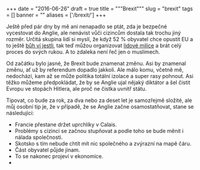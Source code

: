 
+++
date = "2016-06-26"
draft = true
title = """Brexit"""
slug = "brexit"
tags = []
banner = ""
aliases = ['/brexit/']
+++

Ještě před pár dny by mě ani nenapadlo se ptát, zda je bezpečné vycestovat do Anglie, ale nenávist vůči cizincům dostala tak trochu jiný rozměr. Určitá skupina lidí si myslí, že když 52 % obyvatel chce opustit EU a to ještě [bůh ví jestli](http://www.cnet.com/news/what-is-the-eu-trends-on-google-in-the-uk-as-the-country-votes-to-leave/), tak teď můžou organizovat [lidové milice](http://www.huffingtonpost.co.uk/entry/eu-referendum-racism_uk_576fe161e4b08d2c56396075?edition=uk&utm_hp_ref=uk) a brát celý proces do svých rukou. A to zdaleka není řeč jen o muslimech.

Od začátku bylo jasné, že Brexit bude znamenat změnu. Asi by znamenal změnu, ať už by referendum dopadlo jakkoli. Ale málo komu, včetně mě, nedochází, kam až se může politika totální izolace a super rasy pohnout. Asi těžko můžeme předpokládat, že by se Anglie ujal nějaký diktátor a šel čistit Evropu ve stopách Hitlera, ale proč ne čistka uvnitř státu.

Tipovat, co bude za rok, za dva nebo za deset let je samozřejmě složité, ale můj osobní tip je, že v případě, že se Anglie začne osamostatňovat, stane se následující:

* Francie přestane držet uprchlíky v Calais.
* Problémy s cizinci se začnou stupňovat a podle toho se bude měnit i nálada společnosti.
* Skotsko s tím nebude chtít mít nic společného a zvýrazní na mapě čáru.
* Část obyvatel půjde jinam.
* To se nakonec projeví v ekonomice.
* 

